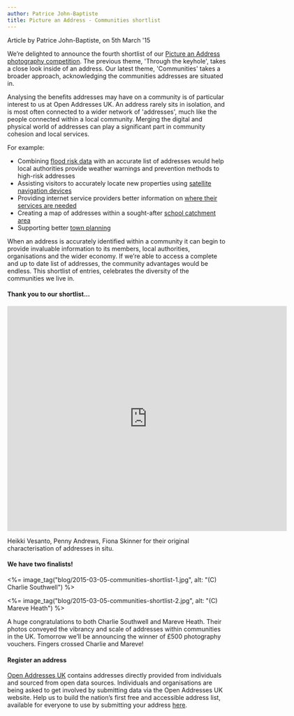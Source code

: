 ```yaml
---
author: Patrice John-Baptiste
title: Picture an Address - Communities shortlist
---
```


<div class="content-meta">Article by Patrice John-Baptiste, on 5th March '15</div>

We’re delighted to announce the fourth shortlist of our [Picture an Address photography competition](https://openaddressesuk.org/blog/2015/01/14/picture-an-address). The previous theme, 'Through the keyhole', takes a close look inside of an address. Our latest theme, 'Communities' takes a broader approach, acknowledging the communities addresses are situated in.

Analysing the benefits addresses may have on a community is of particular interest to us at Open Addresses UK. An address rarely sits in isolation, and is most often connected to a wider network of 'addresses', much like the people connected within a local community. Merging the digital and physical world of addresses can play a significant part in community cohesion and local services.

For example:
- Combining [flood risk data](http://www.checkmyfloodrisk.co.uk/) with an accurate list of addresses would help local authorities provide weather warnings and prevention methods to high-risk addresses
- Assisting visitors to accurately locate new properties using [satellite navigation devices](http://www.telegraph.co.uk/technology/advice/8961133/Why-wont-satnavs-recognise-my-house.html)
- Providing internet service providers better information on [where their services are needed](https://keepup.virginmedia.com/cablemystreet)
- Creating a map of addresses within a sought-after [school catchment area](http://www.standard.co.uk/news/education/online-catchment-area-map-reveals-your-childs-chance-of-a-school-place-8926273.html)
- Supporting better [town planning](http://geolytix.co.uk/)

When an address is accurately identified within a community it can begin to provide invaluable information to its members, local authorities, organisations and the wider economy. If we’re able to access a complete and up to date list of addresses, the community advantages would be endless. This shortlist of entries, celebrates the diversity of the communities we live in.

#### Thank you to our shortlist...

<iframe src="https://www.flickr.com/photos/129754713@N03/16537626429/in/set-72157650772049558/player/" width="640" height="516" frameborder="0" allowfullscreen webkitallowfullscreen mozallowfullscreen oallowfullscreen msallowfullscreen></iframe>

Heikki Vesanto, Penny Andrews, Fiona Skinner for their original characterisation of addresses in situ.

#### We have two finalists!

<%= image_tag("blog/2015-03-05-communities-shortlist-1.jpg", alt: "(C) Charlie Southwell") %>

<%= image_tag("blog/2015-03-05-communities-shortlist-2.jpg", alt: "(C) Mareve Heath") %>

A huge congratulations to both Charlie Southwell and Mareve Heath. Their photos conveyed the vibrancy and scale of addresses within communities in the UK. Tomorrow we’ll be announcing the winner of £500 photography vouchers. Fingers crossed Charlie and Mareve!

#### Register an address

[Open Addresses UK](https://openaddressesuk.org/) contains addresses directly provided from individuals and sourced from open data sources. Individuals and organisations are being asked to get involved by submitting data via the Open Addresses UK website. Help us to build the nation’s first free and accessible address list, available for everyone to use by submitting your address [here](https://openaddressesuk.org/).
